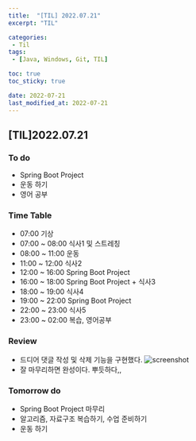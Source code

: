 ```yaml
---
title:  "[TIL] 2022.07.21"
excerpt: "TIL"

categories:
 - Til
tags:
 - [Java, Windows, Git, TIL]

toc: true
toc_sticky: true

date: 2022-07-21
last_modified_at: 2022-07-21
---
```


## [TIL]2022.07.21


### To do
- Spring Boot Project
- 운동 하기
- 영어 공부


### Time Table
- 07:00 기상
- 07:00 ~ 08:00 식사1 및 스트레칭 
- 08:00 ~ 11:00 운동
- 11:00 ~ 12:00 식사2
- 12:00 ~ 16:00 Spring Boot Project
- 16:00 ~ 18:00 Spring Boot Project + 식사3
- 18:00 ~ 19:00 식사4
- 19:00 ~ 22:00 Spring Boot Project
- 22:00 ~ 23:00 식사5
- 23:00 ~ 02:00 복습, 영어공부


### Review
- 드디어 댓글 작성 및 삭제 기능을 구현했다.
![screenshot](https://velog.velcdn.com/images/leewg97/post/f0eab91a-75bb-422b-9173-89a2e66a8324/image.png)
- 잘 마무리하면 완성이다. 뿌듯하다,,


### Tomorrow do
- Spring Boot Project 마무리
- 알고리즘, 자료구조 복습하기, 수업 준비하기
- 운동 하기
